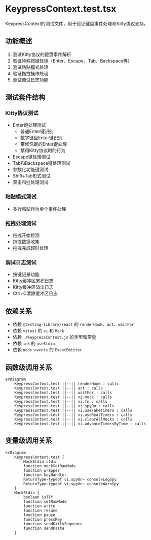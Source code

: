 # KeypressContext.test.tsx

KeypressContext的测试文件，用于验证键盘事件处理和Kitty协议支持。

## 功能概述

1. 测试Kitty协议的键盘事件解析
2. 验证特殊按键处理（Enter、Escape、Tab、Backspace等）
3. 测试粘贴模式处理
4. 验证拖拽操作处理
5. 测试调试日志功能

## 测试套件结构

### Kitty协议测试
- Enter键处理测试
  - 普通Enter键识别
  - 数字键盘Enter键识别
  - 带修饰键的Enter键处理
  - 禁用Kitty协议时的行为
- Escape键处理测试
- Tab和Backspace键处理测试
- 参数化功能键测试
- Shift+Tab形式测试
- 双击和批处理测试

### 粘贴模式测试
- 多行粘贴作为单个事件处理

### 拖拽处理测试
- 拖拽开始检测
- 拖拽数据收集
- 拖拽完成超时处理

### 调试日志测试
- 按键记录功能
- Kitty缓冲区累积日志
- Kitty缓冲区溢出日志
- Ctrl+C清除缓冲区日志

## 依赖关系

- 依赖 `@testing-library/react` 的 `renderHook`、`act`、`waitFor`
- 依赖 `vitest` 的 `vi` 和 `Mock`
- 依赖 `./KeypressContext.js` 的类型和常量
- 依赖 `ink` 的 `useStdin`
- 依赖 `node:events` 的 `EventEmitter`

## 函数级调用关系

```mermaid
erDiagram
    KeypressContext.test ||--|| renderHook : calls
    KeypressContext.test ||--|| act : calls
    KeypressContext.test ||--|| waitFor : calls
    KeypressContext.test ||--|| vi.mock : calls
    KeypressContext.test ||--|| vi.fn : calls
    KeypressContext.test ||--|| vi.spyOn : calls
    KeypressContext.test ||--|| vi.useFakeTimers : calls
    KeypressContext.test ||--|| vi.useRealTimers : calls
    KeypressContext.test ||--|| vi.clearAllMocks : calls
    KeypressContext.test ||--|| vi.advanceTimersByTime : calls
```

## 变量级调用关系

```mermaid
erDiagram
    KeypressContext.test {
        MockStdin stdin
        function mockSetRawMode
        function wrapper
        function keyHandler
        ReturnType~typeof vi.spyOn~ consoleLogSpy
        ReturnType~typeof vi.spyOn~ consoleWarnSpy
    }
    MockStdin {
        boolean isTTY
        function setRawMode
        function write
        function resume
        function pause
        function pressKey
        function sendKittySequence
        function sendPaste
    }
```